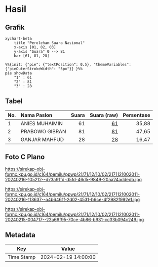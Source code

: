 # Hasil

## Grafik

```mermaid
xychart-beta
    title "Perolehan Suara Nasional"
    x-axis [01, 02, 03]
    y-axis "Suara" 0 --> 81
    bar [61, 81, 28]
```

```mermaid
%%{init: {"pie": {"textPosition": 0.5}, "themeVariables": {"pieOuterStrokeWidth": "5px"}} }%%
pie showData
    "1" : 61
    "2" : 81
    "3" : 28
```

## Tabel

| No. | Nama Paslon    | Suara | Suara (raw) | Persentase |
|:--- |:-------------- | -----:| -----------:| ----------:|
| 1   | ANIES MUHAIMIN | 61    | [61][p-1]   | 35,88      |
| 2   | PRABOWO GIBRAN | 81    | [81][p-2]   | 47,65      |
| 3   | GANJAR MAHFUD  | 28    | [28][p-3]   | 16,47      |


[p-1]: https://github.com/gigit-pemilu/pemilu-2024/blob/main/pilpres/hitung-suara/sub/21-kepulauan-riau/sub/71-kota-batam/sub/12-batu-aji/sub/1002-buliang/sub/011-tps/sub/paslon-1.txt
[p-2]: https://github.com/gigit-pemilu/pemilu-2024/blob/main/pilpres/hitung-suara/sub/21-kepulauan-riau/sub/71-kota-batam/sub/12-batu-aji/sub/1002-buliang/sub/011-tps/sub/paslon-2.txt
[p-3]: https://github.com/gigit-pemilu/pemilu-2024/blob/main/pilpres/hitung-suara/sub/21-kepulauan-riau/sub/71-kota-batam/sub/12-batu-aji/sub/1002-buliang/sub/011-tps/sub/paslon-3.txt

## Foto C Plano

https://sirekap-obj-formc.kpu.go.id/c164/pemilu/ppwp/21/71/12/10/02/2171121002011-20240216-105212--d73a91fd-d5fd-46d5-9849-20aa24addedb.jpg

https://sirekap-obj-formc.kpu.go.id/c164/pemilu/ppwp/21/71/12/10/02/2171121002011-20240216-113637--a4b6461f-2d02-4531-b6ce-4f2982f992e1.jpg

https://sirekap-obj-formc.kpu.go.id/c164/pemilu/ppwp/21/71/12/10/02/2171121002011-20240215-004717--22a66f95-70ce-4b86-b931-cc33b094c249.jpg


## Metadata

| Key        | Value               |
| ---------- | ------------------- |
| Time Stamp | 2024-02-19 14:00:00 |



